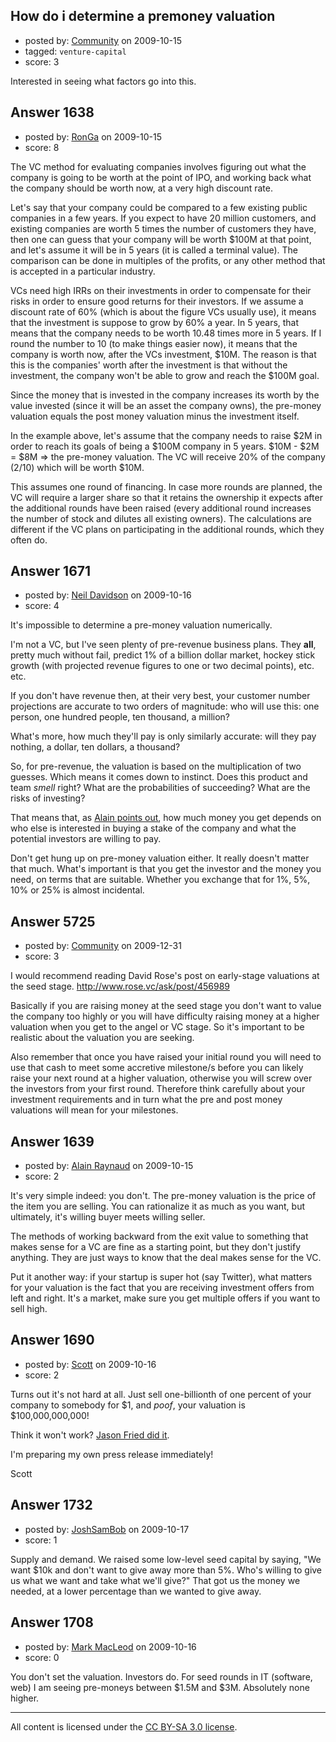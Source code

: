 ## How do i determine a premoney valuation

- posted by: [Community](https://stackexchange.com/users/-1/-1-community) on 2009-10-15
- tagged: `venture-capital`
- score: 3

Interested in seeing what factors go into this. 


## Answer 1638

- posted by: [RonGa](https://stackexchange.com/users/-1/218-ronga) on 2009-10-15
- score: 8

The VC method for evaluating companies involves figuring out what the company is going to be worth at the point of IPO, and working back what the company should be worth now, at a very high discount rate.

Let's say that your company could be compared to a few existing public companies in a few years.  If you expect to have 20 million customers, and existing companies are worth 5 times the number of customers they have, then one can guess that your company will be worth $100M at that point, and let's assume it will be in 5 years (it is called a terminal value).  The comparison can be done in multiples of the profits, or any other method that is accepted in a particular industry.

VCs need high IRRs on their investments in order to compensate for their risks in order to ensure good returns for their investors.  If we assume a discount rate of 60% (which is about the figure VCs usually use), it means that the investment is suppose to grow by 60% a year.  In 5 years, that means that the company needs to be worth 10.48 times more in 5 years.  If I round the number to 10 (to make things easier now), it means that the company is worth now, after the VCs investment, $10M.  The reason is that this is the companies' worth after the investment is that without the investment, the company won't be able to grow and reach the $100M goal.

Since the money that is invested in the company increases its worth by the value invested (since it will be an asset the company owns), the pre-money valuation equals the post money valuation minus the investment itself.

In the example above, let's assume that the company needs to raise $2M in order to reach its goals of being a $100M company in 5 years.  $10M - $2M = $8M => the pre-money valuation.  The VC will receive 20% of the company (2/10) which will be worth $10M.

This assumes one round of financing.  In case more rounds are planned, the VC will require a larger share so that it retains the ownership it expects after the additional rounds have been raised (every additional round increases the number of stock and dilutes all existing owners).  The calculations are different if the VC plans on participating in the additional rounds, which they often do.


## Answer 1671

- posted by: [Neil Davidson](https://stackexchange.com/users/-1/210-neil-davidson) on 2009-10-16
- score: 4

It's impossible to determine a pre-money valuation numerically.

I'm not a VC, but I've seen plenty of pre-revenue business plans. They **all**, pretty much without fail, predict 1% of a billion dollar market, hockey stick growth (with projected revenue figures to one or two decimal points), etc. etc.

If you don't have revenue then, at their very best, your customer number projections are accurate to two orders of magnitude: who will use this: one person, one hundred people, ten thousand, a million? 

What's more, how much they'll pay is only similarly accurate: will they pay nothing, a dollar, ten dollars, a thousand?

So, for pre-revenue, the valuation is based on the multiplication of two guesses. Which means it comes down to instinct. Does this product and team *smell* right? What are the probabilities of succeeding? What are the risks of investing?

That means that, as <a href="http://answers.onstartups.com/questions/1628/how-do-i-determine-a-premoney-valuation/1639#1639">Alain points out</a>, how much money you get depends on who else is interested in buying a stake of the company and what the potential investors are willing to pay.

Don't get hung up on pre-money valuation either. It really doesn't matter that much. What's important is that you get the investor and the money you need, on terms that are suitable. Whether you exchange that for 1%, 5%, 10% or 25% is almost incidental.





## Answer 5725

- posted by: [Community](https://stackexchange.com/users/-1/-1-community) on 2009-12-31
- score: 3

I would recommend reading David Rose's post on early-stage valuations at the seed stage. http://www.rose.vc/ask/post/456989

Basically if you are raising money at the seed stage you don't want to value the company too highly or you will have difficulty raising money at a higher valuation when you get to the angel or VC stage. So it's important to be realistic about the valuation you are seeking.

Also remember that once you have raised your initial round you will need to use that cash to meet some accretive milestone/s before you can likely raise your next round at a higher valuation, otherwise you will screw over the investors from your first round. Therefore think carefully about your investment requirements and in turn what the pre and post money valuations will mean for your milestones.


## Answer 1639

- posted by: [Alain Raynaud](https://stackexchange.com/users/-1/502-alain-raynaud) on 2009-10-15
- score: 2

It's very simple indeed: you don't. The pre-money valuation is the price of the item you are selling. You can rationalize it as much as you want, but ultimately, it's willing buyer meets willing seller.

The methods of working backward from the exit value to something that makes sense for a VC are fine as a starting point, but they don't justify anything. They are just ways to know that the deal makes sense for the VC.

Put it another way: if your startup is super hot (say Twitter), what matters for your valuation is the fact that you are receiving investment offers from left and right. It's a market, make sure you get multiple offers if you want to sell high.


## Answer 1690

- posted by: [Scott](https://stackexchange.com/users/-1/88-scott) on 2009-10-16
- score: 2

<p>Turns out it's not hard at all.  Just sell one-billionth of one percent of your company to somebody for $1, and <em>poof</em>, your valuation is $100,000,000,000!</p>

<p>Think it won't work? <a href="http://www.forbes.com/2009/10/15/venture-capital-software-technology-enterprise-37signals.html?partner=technology%5Fnewsletter" rel="nofollow">Jason Fried did it</a>.</p>

<p>I'm preparing my own press release immediately!</p>

<p>Scott</p>



## Answer 1732

- posted by: [JoshSamBob](https://stackexchange.com/users/-1/940-joshsambob) on 2009-10-17
- score: 1

Supply and demand. We raised some low-level seed capital by saying, "We want $10k and don't want to give away more than 5%. Who's willing to give us what we want and take what we'll give?" That got us the money we needed, at a lower percentage than we wanted to give away.


## Answer 1708

- posted by: [Mark MacLeod](https://stackexchange.com/users/-1/632-mark-macleod) on 2009-10-16
- score: 0

You don't set the valuation. Investors do. For seed rounds in IT (software, web) I am seeing pre-moneys between $1.5M and $3M. Absolutely none higher.



---

All content is licensed under the [CC BY-SA 3.0 license](https://creativecommons.org/licenses/by-sa/3.0/).
